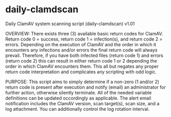 # daily-clamdscan

Daily ClamAV system scanning script (daily-clamdscan) v1.01

OVERVIEW: There exists three (3) available basic return codes for ClamAV. Return code 0 = success, return code 1 = infection(s), and return code 2 = errors. Depending on the execution of ClamAV and the order in which it encounters any infections and/or errors the final return code will always prevail. Therefore, if you have both infected files (return code 1) and errors (return code 2) this can result in either return code 1 or 2 depending the order in which ClamAV encounters them. This all but negates any proper return code interpretation and complicates any scripting with odd logic.

PURPOSE: This script aims to simply determine if a non-zero (1 and/or 2) return code is present after execution and notify (email) an administrator for further action, otherwise silently terminate. All of the needed variable definitions can be updated occordingly as applicable. The alert email notification includes the ClamAV version, scan target(s), scan size, and a log attachment. You can additionally control the log rotation interval.